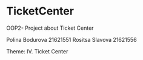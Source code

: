 # TicketCenter
OOP2- Project about Ticket Center

Polina Bodurova 21621551
Rositsa Slavova 21621556

Theme: IV. Ticket Center
